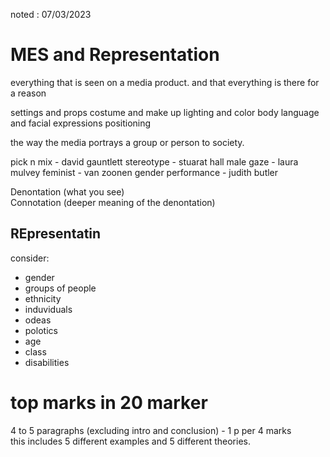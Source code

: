 noted : 07/03/2023

# MES and Representation

everything that is seen on a media product. and that everything is there for a reason

settings and props
costume and make up
lighting and color
body language and facial expressions
positioning

the way the media portrays a group or person to society.

pick n mix - david gauntlett
stereotype - stuarat hall
male gaze - laura mulvey
feminist - van zoonen
gender performance - judith butler

Denontation (what you see)  
Connotation (deeper meaning of the denontation)  

## REpresentatin
consider:
- gender
- groups of people
- ethnicity
- induviduals
- odeas
- polotics
- age
- class
- disabilities

# top marks in 20 marker
4 to 5 paragraphs (excluding intro and conclusion) - 1 p per 4 marks  
this includes 5 different examples and 5 different theories.